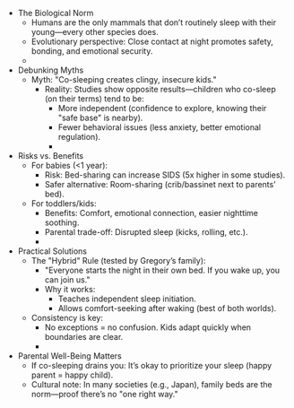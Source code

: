 - The Biological Norm
    - Humans are the only mammals that don’t routinely sleep with their young—every other species does.
    - Evolutionary perspective: Close contact at night promotes safety, bonding, and emotional security.
    - 
- Debunking Myths
    - Myth: "Co-sleeping creates clingy, insecure kids."
        - Reality: Studies show opposite results—children who co-sleep (on their terms) tend to be:
            - More independent (confidence to explore, knowing their "safe base" is nearby).
            - Fewer behavioral issues (less anxiety, better emotional regulation).
            - 
- Risks vs. Benefits
    - For babies (<1 year):
        - Risk: Bed-sharing can increase SIDS (5x higher in some studies).
        - Safer alternative: Room-sharing (crib/bassinet next to parents’ bed).
    - For toddlers/kids:
        - Benefits: Comfort, emotional connection, easier nighttime soothing.
        - Parental trade-off: Disrupted sleep (kicks, rolling, etc.).
        - 
- Practical Solutions
    - The "Hybrid" Rule (tested by Gregory’s family):
        - "Everyone starts the night in their own bed. If you wake up, you can join us."
        - Why it works:
            - Teaches independent sleep initiation.
            - Allows comfort-seeking after waking (best of both worlds).
    - Consistency is key:
        - No exceptions = no confusion. Kids adapt quickly when boundaries are clear.
        - 
- Parental Well-Being Matters
    - If co-sleeping drains you: It’s okay to prioritize your sleep (happy parent = happy child).
    - Cultural note: In many societies (e.g., Japan), family beds are the norm—proof there’s no "one right way."
